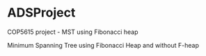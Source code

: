 ADSProject
==========

COP5615 project - MST using Fibonacci heap 

Minimum Spanning Tree using Fibonacci Heap and without F-heap
